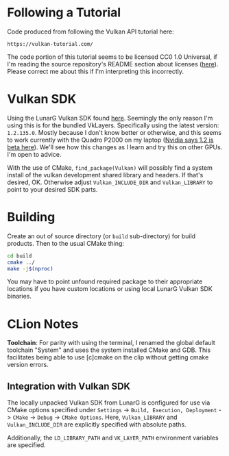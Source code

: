# Following a Tutorial
Code produced from following the Vulkan API tutorial here:

    https://vulkan-tutorial.com/
    
The code portion of this tutorial seems to be licensed CC0 1.0 Universal,
if I'm reading the source repository's README section about licenses
([here](https://github.com/Overv/VulkanTutorial#license)).
Please correct me about this if I'm interpreting this incorrectly.

# Vulkan SDK
Using the LunarG Vulkan SDK found [here](https://vulkan.lunarg.com/sdk/home).
Seemingly the only reason I'm using this is for the bundled VkLayers.
Specifically using the latest version: `1.2.135.0`.
Mostly because I don't know better or otherwise, and this seems to work
currently with the Quadro P2000 on my laptop
([Nvidia says 1.2 is beta here](https://developer.nvidia.com/vulkan-driver)).
We'll see how this changes as I learn and try this on other GPUs.
I'm open to advice.

With the use of CMake, `find_package(Vulkan)` will possibly find a system
install of the vulkan development shared library and headers.
If that's desired, OK.
Otherwise adjust `Vulkan_INCLUDE_DIR` and `Vulkan_LIBRARY` to point to your
desired SDK parts.

# Building
Create an out of source directory (or `build` sub-directory) for build products.
Then to the usual CMake thing:
```bash
cd build
cmake ../
make -j$(nproc)
```

You may have to point unfound required package to their appropriate locations if
you have custom locations or using local LunarG Vulkan SDK binaries.

# CLion Notes
**Toolchain**:
For parity with using the terminal, I renamed the global default
toolchain "System" and uses the system installed CMake and GDB.
This facilitates being able to use \[c\]cmake on the clip without getting cmake
version errors.

## Integration with Vulkan SDK
The locally unpacked Vulkan SDK from LunarG is configured for use via CMake
options specified under `Settings` -> `Build, Execution, Deployment` -> `CMake`
-> `Debug` -> `CMake Options`. Here, `Vulkan_LIBRARY` and `Vulkan_INCLUDE_DIR`
are explicitly specified with absolute paths.

Additionally, the `LD_LIBRARY_PATH` and `VK_LAYER_PATH` environment variables
are specified.
